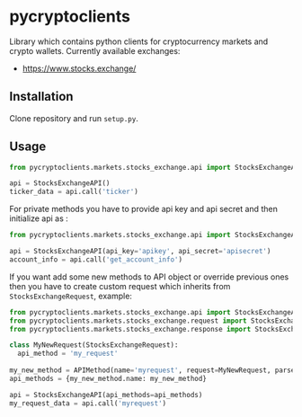 # pycryptoclients
Library which contains python clients for cryptocurrency markets and crypto wallets. Currently available exchanges:

* https://www.stocks.exchange/

## Installation

Clone repository and run ```setup.py```.

## Usage

```python
from pycryptoclients.markets.stocks_exchange.api import StocksExchangeAPI

api = StocksExchangeAPI()
ticker_data = api.call('ticker')
```

For private methods you have to provide api key and api secret and then initialize api as :

```python
from pycryptoclients.markets.stocks_exchange.api import StocksExchangeAPI

api = StocksExchangeAPI(api_key='apikey', api_secret='apisecret')
account_info = api.call('get_account_info')
```
If you want add some new methods to API object or override previous ones then you have to create custom request which inherits from ```StocksExchangeRequest```, example:

```python
from pycryptoclients.markets.stocks_exchange.api import StocksExchangeAPI, APIMethod
from pycryptoclients.markets.stocks_exchange.request import StocksExchangeRequest
from pycryptoclients.markets.stocks_exchange.response import StocksExchangeResponseParser

class MyNewRequest(StocksExchangeRequest):
  api_method = 'my_request'
  
my_new_method = APIMethod(name='myrequest', request=MyNewRequest, parser=StocksExchangeResponseParser)
api_methods = {my_new_method.name: my_new_method}

api = StocksExchangeAPI(api_methods=api_methods)
my_request_data = api.call('myrequest')
```

